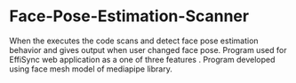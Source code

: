 # Face-Pose-Estimation-Scanner
When the executes the code scans and detect face pose estimation behavior and gives output when user changed face pose. Program used for EffiSync web application as a one of three features . Program developed using face mesh model of mediapipe library.
